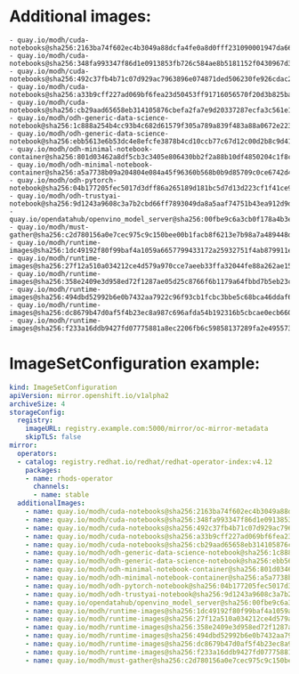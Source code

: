 # Additional images:
    - quay.io/modh/cuda-notebooks@sha256:2163ba74f602ec4b3049a88dcfa4fe0a8d0fff231090001947da66ef8e75ab9a
    - quay.io/modh/cuda-notebooks@sha256:348fa993347f86d1e0913853fb726c584ae8b5181152f0430967d380d68d804f
    - quay.io/modh/cuda-notebooks@sha256:492c37fb4b71c07d929ac7963896e074871ded506230fe926cdac21eb1ab9db8
    - quay.io/modh/cuda-notebooks@sha256:a33b9cff227ad069bf6fea23d50453ff91716056570f20d3b825bad5a61be250
    - quay.io/modh/cuda-notebooks@sha256:cb29aad65658eb314105876cbefa2fa7e9d20337287ecfa3c561e10828725215
    - quay.io/modh/odh-generic-data-science-notebook@sha256:1c888a254b4cc93b4c682d61579f305a789a839f483a88a0672e223ca6789f31
    - quay.io/modh/odh-generic-data-science-notebook@sha256:ebb5613e6b53dc4e8efcfe3878b4cd10ccb77c67d12c00d2b8c9d41aeffd7df5
    - quay.io/modh/odh-minimal-notebook-container@sha256:801d03462a8df5cb3c3405e806430bb2f2a88b10df4850204c1f8c1e6cf136e3
    - quay.io/modh/odh-minimal-notebook-container@sha256:a5a7738b09a204804e084a45f96360b568b0b9d85709c0ce6742d440ff917183
    - quay.io/modh/odh-pytorch-notebook@sha256:04b177205fec5017d3dff86a265189d181bc5d7d13d223cf1f41ce9dddc79824
    - quay.io/modh/odh-trustyai-notebook@sha256:9d1243a9608c3a7b2cbd66ff7893049da8a5aaf74751b43ea912d9d645d9c7af
    - quay.io/opendatahub/openvino_model_server@sha256:00fbe9c6a3cb0f178a4b3e13e2351aa1f8b38455c519360f5197bbab4ac46579
    - quay.io/modh/must-gather@sha256:c2d780156a0e7cec975c9c150bee00b1facb8f6213e7b98a7a489448d76dfd94
    - quay.io/modh/runtime-images@sha256:1dc49192f80f99baf4a1059a6657799433172a25932751f4ab879911e931281c
    - quay.io/modh/runtime-images@sha256:27f12a510a034212ce4d579a970cce7aeeb33ffa32044fe88a262ae15d34e763
    - quay.io/modh/runtime-images@sha256:358e2409e3d958ed72f1287ae05d25c8766f6b1179a64fbbd7b5eb23c754386f
    - quay.io/modh/runtime-images@sha256:494dbd52992b6e0b7432aa7922c96f93cb1fcbc3bbe5c68bca46ddaf6263c6f1
    - quay.io/modh/runtime-images@sha256:dc8679b47d0af5f4b23ec8a987c696afda54b192316b5cbcae0ecb660497f652
    - quay.io/modh/runtime-images@sha256:f233a16ddb9427fd07775881a8ec2206fb6c59858137289fa2e495573bc1623c

# ImageSetConfiguration example:
```yaml
kind: ImageSetConfiguration
apiVersion: mirror.openshift.io/v1alpha2
archiveSize: 4
storageConfig:
  registry: 
    imageURL: registry.example.com:5000/mirror/oc-mirror-metadata
    skipTLS: false                       
mirror:
  operators:
  - catalog: registry.redhat.io/redhat/redhat-operator-index:v4.12
    packages:
    - name: rhods-operator
      channels:
      - name: stable
  additionalImages:   
    - name: quay.io/modh/cuda-notebooks@sha256:2163ba74f602ec4b3049a88dcfa4fe0a8d0fff231090001947da66ef8e75ab9a
    - name: quay.io/modh/cuda-notebooks@sha256:348fa993347f86d1e0913853fb726c584ae8b5181152f0430967d380d68d804f
    - name: quay.io/modh/cuda-notebooks@sha256:492c37fb4b71c07d929ac7963896e074871ded506230fe926cdac21eb1ab9db8
    - name: quay.io/modh/cuda-notebooks@sha256:a33b9cff227ad069bf6fea23d50453ff91716056570f20d3b825bad5a61be250
    - name: quay.io/modh/cuda-notebooks@sha256:cb29aad65658eb314105876cbefa2fa7e9d20337287ecfa3c561e10828725215
    - name: quay.io/modh/odh-generic-data-science-notebook@sha256:1c888a254b4cc93b4c682d61579f305a789a839f483a88a0672e223ca6789f31
    - name: quay.io/modh/odh-generic-data-science-notebook@sha256:ebb5613e6b53dc4e8efcfe3878b4cd10ccb77c67d12c00d2b8c9d41aeffd7df5
    - name: quay.io/modh/odh-minimal-notebook-container@sha256:801d03462a8df5cb3c3405e806430bb2f2a88b10df4850204c1f8c1e6cf136e3
    - name: quay.io/modh/odh-minimal-notebook-container@sha256:a5a7738b09a204804e084a45f96360b568b0b9d85709c0ce6742d440ff917183
    - name: quay.io/modh/odh-pytorch-notebook@sha256:04b177205fec5017d3dff86a265189d181bc5d7d13d223cf1f41ce9dddc79824
    - name: quay.io/modh/odh-trustyai-notebook@sha256:9d1243a9608c3a7b2cbd66ff7893049da8a5aaf74751b43ea912d9d645d9c7af
    - name: quay.io/opendatahub/openvino_model_server@sha256:00fbe9c6a3cb0f178a4b3e13e2351aa1f8b38455c519360f5197bbab4ac46579
    - name: quay.io/modh/runtime-images@sha256:1dc49192f80f99baf4a1059a6657799433172a25932751f4ab879911e931281c
    - name: quay.io/modh/runtime-images@sha256:27f12a510a034212ce4d579a970cce7aeeb33ffa32044fe88a262ae15d34e763
    - name: quay.io/modh/runtime-images@sha256:358e2409e3d958ed72f1287ae05d25c8766f6b1179a64fbbd7b5eb23c754386f
    - name: quay.io/modh/runtime-images@sha256:494dbd52992b6e0b7432aa7922c96f93cb1fcbc3bbe5c68bca46ddaf6263c6f1
    - name: quay.io/modh/runtime-images@sha256:dc8679b47d0af5f4b23ec8a987c696afda54b192316b5cbcae0ecb660497f652
    - name: quay.io/modh/runtime-images@sha256:f233a16ddb9427fd07775881a8ec2206fb6c59858137289fa2e495573bc1623c
    - name: quay.io/modh/must-gather@sha256:c2d780156a0e7cec975c9c150bee00b1facb8f6213e7b98a7a489448d76dfd94
```
